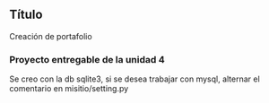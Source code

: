 ## Título
Creación de portafolio

### Proyecto entregable de la unidad 4
Se creo con la db sqlite3, si se desea trabajar con mysql, alternar el comentario en misitio/setting.py